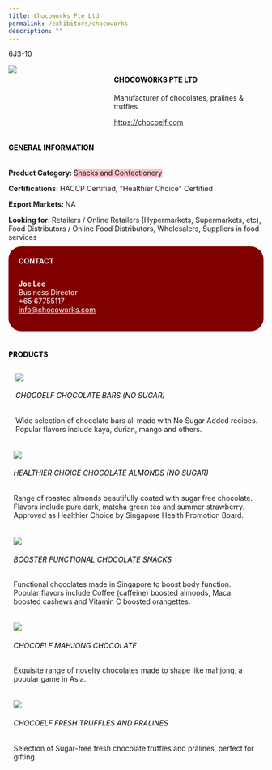 ```yaml
---
title: Chocoworks Pte Ltd
permalink: /exhibitors/chocoworks
description: ""
---
```

<head>
	<div class="flex-paragraph">
		<!--hi there! this is a comment and will provide you with instructional guides-->
		<!--insert booth number here!-->
		<p style="text-transform: uppercase">6j3-10</p></div>
			<div class="flex-container" style="display: flex; flex-wrap: wrap;">
				<!--insert DOWNLOAD link of company logo between the " marks!-->
			<div class="card sgds" style="flex: 1 1 40%; display: block;"><img src="https://drive.google.com/uc?id=12FGPuSW9UELThXMosKjabgDtzf5fZ18Q&export=download"></div>
	<div class="card-sgds" style="flex: 1 1 58%; display: block; margin-left: 3px">
		<h4 style="text-transform: uppercase; color: black;"><!--insert the exhibitor's name between the <b> tags here--><b>Chocoworks pte ltd</b></h4><!--insert the exhibitor's description between the <p> tags here-->
		<p>Manufacturer of chocolates, pralines & truffles</p>
		<!--insert the exhibitor's website link, making sure there is "https:// www." present please. make sure the entire https link goes in between the " marks-->
		<p><a href="https://chocoelf.com" target="_blank"><!--insert the www website link here (no need for https)-->https://chocoelf.com</a></p>
	</div>
</div>
</head>

<body>
	<h4 style="text-transform: uppercase; color: black;"><b>General Information</b></h4>
		<div class="flex-container" style="display: flex; flex-wrap: wrap;">
			<div class="card sgds" style="flex: 1 1 65%; display: block; align-self: stretch">
			<div class="flex-paragraph">
			<p><b>Product Category: </b><span style=" background-color: pink; border-radius: 10 px;"><!--insert the exhibitor's pdt cat between the <p> tags here-->Snacks and Confectionery</span></p> 
				<p><b>Certifications: </b><!--insert all the exhibitor's certifications between the </b> and </p> here--> HACCP Certified, "Healthier Choice" Certified</p>
			<p><b>Export Markets: </b><!--insert all the exhibitor's export markets between the </b> and </p> here-->NA</p>
			<p style="margin-bottom: 10px;"><b>Looking for: </b><!--insert all the exhibitor's potential business partners between the </b> and </p> here-->Retailers / Online Retailers (Hypermarkets, Supermarkets, etc), Food Distributors / Online Food Distributors, Wholesalers, Suppliers in food services</p>
			</div>
		</div>
		<div class="card sgds" style="flex: 1 1 35%; padding: 10px; display: block; background-color: maroon; border-radius: 25px; align-self: center;">
		<h4 style="color: white; margin-top: 10px; margin-left: 10px;">CONTACT</h4>
		<div class="flex-paragraph">
			<!--replace with exhibitor's: -->
			<p style="padding: 10px; color: white;"><b><!-- POC name-->Joe Lee</b><br><!-- designation-->Business Director<br><!--contact number-->+65 67755117<br><!-- for linking purposes, insert their email after "mailto:"...--><a href="mailto:info@chocoworks.com" style="color: white;"><!--...and also include the display email before </a> here-->info@chocoworks.com</a></p>
		</div>
			</div>
		</div>
	<br>
		<h4 style="text-transform: uppercase; color: black;"><b>products</b></h4>
<div style="display: flex; flex-wrap: wrap;">
  <div class="card sgds" style="flex: 1 1 47%; margin: 10px; display: block;"><!--insert the exhibitor's DOWNLOAD image for product between the " marks here-->
	<div class="flex-image" style="display: block;"><img src="https://drive.google.com/uc?id=1o5qfruxKxxh32-EaGO0vazZkTMIw28gQ&export=download"></div>
	<div class="flex-paragraph">
		<h6 style="text-transform: uppercase; color: black;"><!--insert product name before </h6> and product description after <p>-->CHOCOELF Chocolate Bars (No Sugar)</h6>
		<p>Wide selection of chocolate bars all made with No Sugar Added recipes. Popular flavors include kaya, durian, mango and others.



</p></div>
	</div>
		<div class="card sgds" style="flex: 1 1 47%; margin: 10px; display: block;">
		<div class="flex-image" style="display: block;"><img src="https://drive.google.com/uc?id=1wryGBOTo2IKMm_fl6N5zGbL7g9qYbvEd&export=download"></div>
	<div class="flex-paragraph">
		<h6 style="text-transform: uppercase; color: black;">  
Healthier Choice Chocolate Almonds (No Sugar)</h6>
		<p>Range of roasted almonds beautifully coated with sugar free chocolate. Flavors include pure dark, matcha green tea and summer strawberry. Approved as Healthier Choice by Singapore Health Promotion Board. 


</p></div>
	</div>
		<div class="card sgds" style="flex: 1 1 47%; margin: 10px; display: block;">
		<div class="flex-image" style="display: block;"><img src="https://drive.google.com/uc?id=10y74pBQgRKARWXVWfvhEZH-9DsSodIbE&export=download"></div>
	<div class="flex-paragraph">
		<h6 style="text-transform: uppercase; color: black;">BOOSTER Functional Chocolate Snacks</h6>
		<p>Functional chocolates made in Singapore to boost body function. Popular flavors include Coffee (caffeine) boosted almonds, Maca boosted cashews and Vitamin C boosted orangettes.

  

</p></div>
		</div>
		<div class="card sgds" style="flex: 1 1 47%; margin: 10px; display: block;">
		<div class="flex-image" style="display: block;"><img src="https://drive.google.com/uc?id=1i_hhzacnk3U8ugMYcAH41sO53AFHIU72&export=download"></div>
	<div class="flex-paragraph">
		<h6 style="text-transform: uppercase; color: black;">CHOCOELF Mahjong Chocolate</h6>
		<p>Exquisite range of novelty chocolates made to shape like mahjong, a popular game in Asia. </p></div>
	</div>
		<div class="card sgds" style="flex: 1 1 47%; margin: 10px; display: block;">
		<div class="flex-image" style="display: block;"><img src="https://drive.google.com/uc?id=1_mtyTlf2veMzRcNISpWTOQ3pNT4lNtUr&export=download"></div>
	<div class="flex-paragraph">
		<h6 style="text-transform: uppercase; color: black;">CHOCOELF Fresh Truffles and Pralines</h6>
Selection of Sugar-free fresh chocolate truffles and pralines, perfect for gifting.</p></div>
	</div>
	<!--don't delete these 2 tags. double check how the layout looks on the right too and lemme know if there are any problems! thank u so much for ur hardwork!-->
	</div>
</body>